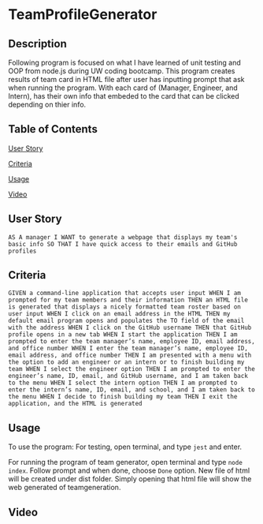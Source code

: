 # TeamProfileGenerator


## Description

Following program is focused on what I have learned of unit testing and OOP from node.js during UW coding bootcamp.
This program creates results of team card in HTML file after user has inputting prompt that ask when running the program. 
With each card of (Manager, Engineer, and Intern), has their own info that embeded to the card that can be clicked depending on thier info.

## Table of Contents

[ User Story ](#userStory)

[ Criteria ](#criteria)

[ Usage ](#usage)

[ Video ](#Video)



<a name="userStory"/>

## User Story
`AS A manager
I WANT to generate a webpage that displays my team's basic info
SO THAT I have quick access to their emails and GitHub profiles`


<a name="criteria"/>

## Criteria

`GIVEN a command-line application that accepts user input
WHEN I am prompted for my team members and their information
THEN an HTML file is generated that displays a nicely formatted team roster based on user input
WHEN I click on an email address in the HTML
THEN my default email program opens and populates the TO field of the email with the address
WHEN I click on the GitHub username
THEN that GitHub profile opens in a new tab
WHEN I start the application
THEN I am prompted to enter the team manager’s name, employee ID, email address, and office number
WHEN I enter the team manager’s name, employee ID, email address, and office number
THEN I am presented with a menu with the option to add an engineer or an intern or to finish building my team
WHEN I select the engineer option
THEN I am prompted to enter the engineer’s name, ID, email, and GitHub username, and I am taken back to the menu
WHEN I select the intern option
THEN I am prompted to enter the intern’s name, ID, email, and school, and I am taken back to the menu
WHEN I decide to finish building my team
THEN I exit the application, and the HTML is generated`

<a name="usage"/>

## Usage

To use the program:
For testing, open terminal, and type `jest` and enter.

For running the program of team generator, open terminal and type `node index`. Follow prompt and when done, choose `Done`
option.
New file of html will be created under dist folder. Simply opening that html file will show the web generated of teamgeneration.

<a name="video"/>

## Video 



